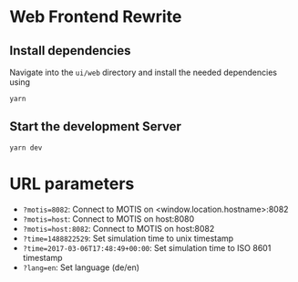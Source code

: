 # Web Frontend Rewrite

## Install dependencies
  
Navigate into the `ui/web` directory and install the needed dependencies using

    yarn

## Start the development Server

    yarn dev

# URL parameters

* `?motis=8082`: Connect to MOTIS on <window.location.hostname>:8082
* `?motis=host`: Connect to MOTIS on host:8080
* `?motis=host:8082`: Connect to MOTIS on host:8082
* `?time=1488822529`: Set simulation time to unix timestamp
* `?time=2017-03-06T17:48:49+00:00`: Set simulation time to ISO 8601 timestamp
* `?lang=en`: Set language (de/en)

